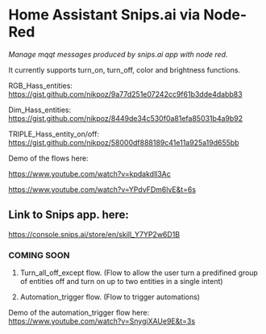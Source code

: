 # Home Assistant Snips.ai via Node-Red
*Manage mqqt messages produced by snips.ai app with node red.*

It currently supports turn_on, turn_off, color and brightness 
functions.

RGB_Hass_entities: 
https://gist.github.com/nikpoz/9a77d251e07242cc9f61b3dde4dabb83

Dim_Hass_entities: 
https://gist.github.com/nikpoz/8449de34c530f0a81efa85031b4a9b92

TRIPLE_Hass_entity_on/off: 
https://gist.github.com/nikpoz/58000df888189c41e11a925a19d655bb



Demo of the flows here:

https://www.youtube.com/watch?v=kpdakdll3Ac

https://www.youtube.com/watch?v=YPdvFDm6lvE&t=6s

## Link to Snips app. here: 

https://console.snips.ai/store/en/skill_Y7YP2w6D1B

### COMING SOON

1) Turn_all_off_except flow. (Flow to allow the user turn a predifined group of entities off
and turn on up to two entities in a single intent)


2) Automation_trigger flow. (Flow to trigger automations)

Demo of the automation_trigger flow here: https://www.youtube.com/watch?v=SnygiXAUe9E&t=3s
